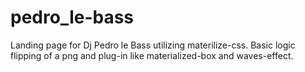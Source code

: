 # pedro_le-bass
Landing page for Dj Pedro le Bass utilizing materilize-css. Basic logic flipping of a png and plug-in like materialized-box and waves-effect.
